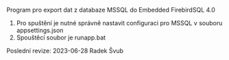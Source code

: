 ﻿Program pro export dat z databaze MSSQL do Embedded FirebirdSQL 4.0

1.	Pro spuštění je nutné správně nastavit configuraci pro MSSQL v souboru appsettings.json
2.	Spouštěcí soubor je runapp.bat

Poslední revize: 2023-06-28
Radek Švub
